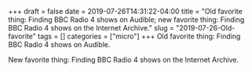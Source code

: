 +++draft = falsedate = 2019-07-26T14:31:22-04:00title = "Old favorite thing: Finding BBC Radio 4 shows on Audible; new favorite thing: Finding BBC Radio 4 shows on the Internet Archive."slug = "2019-07-26-Old-favorite"tags = []categories = ["micro"]+++Old favorite thing: Finding BBC Radio 4 shows on Audible. New favorite thing: Finding BBC Radio 4 shows on the Internet Archive.